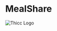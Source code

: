 # MealShare

![Thicc Logo](https://drive.google.com/file/d/13nuX8XfKYV-k8XHpgYbs4FID8-6btSuo/view?usp=sharing)
